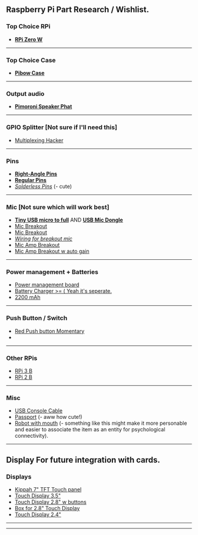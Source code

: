 ## Raspberry Pi Part Research / Wishlist.
### Top Choice RPi
- [**RPi Zero W**](https://www.adafruit.com/product/3400)
------------
### Top Choice Case
- [**Pibow Case**](https://www.adafruit.com/product/3471)
------------
### Output audio
- [**Pimoroni Speaker Phat**](https://www.adafruit.com/product/3401)
------------
### GPIO Splitter [Not sure if I'll need this]
- [Multiplexing Hacker](https://www.adafruit.com/product/3182)
------------
### Pins
- [**Right-Angle Pins**](https://www.adafruit.com/product/2823)
- [**Regular Pins**](https://www.adafruit.com/product/2822)
- [*Solderless Pins*](https://www.adafruit.com/product/3413) (- cute)
------------
### Mic [Not sure which will work best]
- [**Tiny USB micro to full**](https://www.adafruit.com/product/2910) AND [**USB Mic Dongle**](https://www.adafruit.com/product/3367)
- [Mic Breakout](https://www.adafruit.com/product/2716)
- [Mic Breakout](https://www.adafruit.com/product/3421)
- [*Wiring for breakout mic*](https://learn.adafruit.com/adafruit-i2s-mems-microphone-breakout/raspberry-pi-wiring-and-test)
- [Mic Amp Breakout](https://www.adafruit.com/product/1063)
- [Mic Amp Breakout w auto gain](https://www.adafruit.com/product/1713)
------------
### Power management + Batteries
- [Power management board](https://www.adafruit.com/product/3196)
- [Battery Charger >= ( Yeah it's seperate.](https://www.adafruit.com/product/1904)
- [2200 mAh](https://www.adafruit.com/product/1781)
------------
### Push Button / Switch
- [Red Push button Momentary](https://www.adafruit.com/product/3104)
- []()
------------
### Other RPis
- [RPi 3 B](https://www.adafruit.com/product/3055)
- [RPi 2 B](https://www.adafruit.com/product/2358)
------------
### Misc
- [USB Console Cable](https://www.adafruit.com/product/954)
- [Passport](https://www.adafruit.com/product/769) (- aww how cute!)
- [Robot with mouth](https://shop.pimoroni.com/products/scroll-bot-pi-zero-w-project-kit) (- something like this might make it more personable and easier to associate the item as an entity for psychological connectivity).
------------
## Display For future integration with cards.
### Displays
- [Kippah 7" TFT Touch panel](https://www.adafruit.com/product/2453)
- [Touch Display 3.5"](https://www.adafruit.com/product/2441)
- [Touch Display 2.8" w buttons](https://www.adafruit.com/product/2423)
- [Box for 2.8" Touch Display ](https://www.adafruit.com/product/2807)
- [Touch Display 2.4"](https://www.adafruit.com/product/2455)
------------
------------
